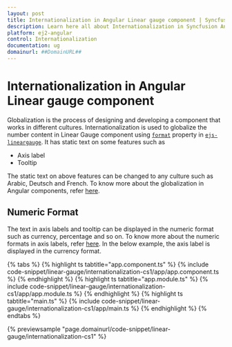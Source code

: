 ```yaml
---
layout: post
title: Internationalization in Angular Linear gauge component | Syncfusion
description: Learn here all about Internationalization in Syncfusion Angular Linear gauge component of Syncfusion Essential JS 2 and more.
platform: ej2-angular
control: Internationalization 
documentation: ug
domainurl: ##DomainURL##
---
```


# Internationalization in Angular Linear gauge component

Globalization is the process of designing and developing a component that works in different cultures. Internationalization is used to globalize the number content in Linear Gauge component using [`format`](https://ej2.syncfusion.com/angular/documentation/api/linear-gauge/label/#format) property in [`ejs-lineargauge`](https://ej2.syncfusion.com/angular/documentation/api/linear-gauge/linearGaugeModel/).  It has static text on some features such as

* Axis label
* Tooltip

The static text on above features can be changed to any culture such as Arabic, Deutsch and French. To know more about the globalization in Angular components, refer [here](https://ej2.syncfusion.com/angular/documentation/common/internationalization/).

## Numeric Format

The text in axis labels and tooltip can be displayed in the numeric format such as currency, percentage and so on. To know more about the numeric formats in axis labels, refer [here](axis/#displaying-numeric-format-in-labels). In the below example, the axis label is displayed in the currency format.

{% tabs %}
{% highlight ts tabtitle="app.component.ts" %}
{% include code-snippet/linear-gauge/internationalization-cs1/app/app.component.ts %}
{% endhighlight %}
{% highlight ts tabtitle="app.module.ts" %}
{% include code-snippet/linear-gauge/internationalization-cs1/app/app.module.ts %}
{% endhighlight %}
{% highlight ts tabtitle="main.ts" %}
{% include code-snippet/linear-gauge/internationalization-cs1/app/main.ts %}
{% endhighlight %}
{% endtabs %}
  
{% previewsample "page.domainurl/code-snippet/linear-gauge/internationalization-cs1" %}
